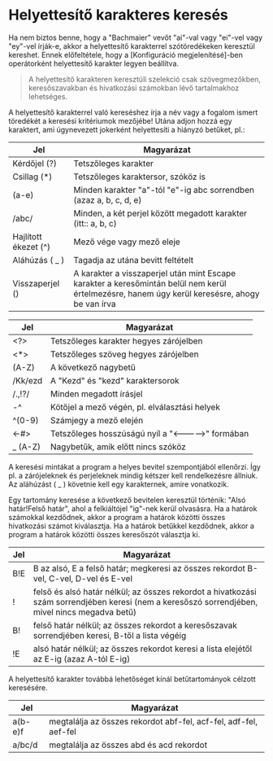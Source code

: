 # Helyettesítő karakteres keresés

Ha nem biztos benne, hogy a "Bachmaier" vevőt "ai"-val vagy "ei"-vel vagy "ey"-vel írják-e, akkor a helyettesítő karakterrel szótöredékeken keresztül kereshet. Ennek előfeltétele, hogy a [Konfiguráció megjelenítésé]-ben operátorként helyettesítő karakter legyen beállítva.

> A helyettesítő karakteren keresztüli szelekció csak szövegmezőkben, keresőszavakban és hivatkozási számokban lévő tartalmakhoz lehetséges.

A helyettesítő karakterrel való kereséshez írja a név vagy a fogalom ismert töredékét a keresési kritériumok mezőjébe! Utána adjon hozzá egy karaktert, ami úgynevezett jokerként helyettesíti a hiányzó betűket, pl.:

|Jel|Magyarázat|
|---|---|
|Kérdőjel (?)|Tetszőleges karakter|
|Csillag (*)|Tetszőleges karaktersor, szóköz is|
|(a-e)|Minden karakter "a"-tól "e"-ig abc sorrendben (azaz a, b, c, d, e)|
|/abc/|Minden, a két perjel között megadott karakter (itt:: a, b, c)|
|Hajlított ékezet (^)|Mező vége vagy mező eleje|
|Aláhúzás ( _ )|Tagadja az utána bevitt feltételt|
|Visszaperjel (\)|A karakter a visszaperjel után mint Escape karakter a keresőmintán belül nem kerül értelmezésre, hanem úgy kerül keresésre, ahogy be van írva


|Jel|Magyarázat|
|---|---|
|<?>|Tetszőleges karakter hegyes zárójelben|
|<*>|Tetszőleges szöveg hegyes zárójelben|
|(A-Z)|A következő nagybetű|
|/Kk/ezd|A "Kezd" és "kezd" karaktersorok|
|/.,!?/|Minden megadott írásjel|
|-^|Kötőjel a mező végén, pl. elválasztási helyek|
|^(0-9)|Számjegy a mező elején|
|<-#>|Tetszőleges hosszúságú nyíl a "<----->" formában|
|_ (A-Z)|Nagybetűk, amik előtt nincs szóköz|

A keresési mintákat a program a helyes bevitel szempontjából ellenőrzi. Így pl. a zárójeleknek és perjeleknek mindig kétszer kell rendelkezésre állniuk. Az aláhúzást ( _ ) követnie kell egy karakternek, amire vonatkozik.

Egy tartomány keresése a következő bevitelen keresztül történik: "Alsó határ!Felső határ", ahol a felkiáltójel "ig"-nek kerül olvasásra. Ha a határok számokkal kezdődnek, akkor a program a határok közötti összes hivatkozási számot kiválasztja. Ha a határok betűkkel kezdődnek, akkor a program a határok közötti összes keresőszót választja ki.

|Jel|Magyarázat|
|---|---|
|B!E|B az alsó, E a felső határ; megkeresi az összes rekordot B-vel, C-vel, D-vel és E-vel|
|!|felső és alsó határ nélkül; az összes rekordot a hivatkozási szám sorrendjében keresi (nem a keresőszó sorrendjében, mivel nincs megadva betű)|
|B!|felső határ nélkül; az összes rekordot a keresőszavak sorrendjében keresi, B-től a lista végéig|
|!E|alsó határ nélkül; az összes rekordot keresi a lista elejétől az E-ig (azaz A-tól E-ig)|

A helyettesítő karakter továbbá lehetőséget kínál betűtartományok célzott keresésére.



|Jel|Magyarázat|
|---|---|
|a(b-e)f|megtalálja az összes rekordot abf-fel, acf-fel, adf-fel, aef-fel|
|a/bc/d|megtalálja az összes abd és acd rekordot|
